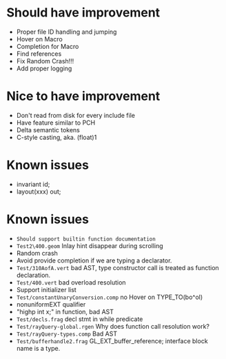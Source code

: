 # Should have improvement
- Proper file ID handling and jumping
- Hover on Macro
- Completion for Macro
- Find references
- Fix Random Crash!!!
- Add proper logging

# Nice to have improvement
- Don't read from disk for every include file
- Have feature similar to PCH
- Delta semantic tokens
- C-style casting, aka. (float)1

# Known issues
- invariant id;
- layout(xxx) out;

# Known issues
- `Should support builtin function documentation`
- `Test2\400.geom` Inlay hint disappear during scrolling
- Random crash
- Avoid provide completion if we are typing a declarator.
- `Test/310AofA.vert` bad AST, type constructor call is treated as function declaration.
- `Test/400.vert` bad overload resolution
- Support initializer list
- `Test/constantUnaryConversion.comp` no Hover on TYPE_TO(bo^ol)
- nonuniformEXT qualifier
- "highp int x;" in function, bad AST
- `Test/decls.frag` decl stmt in while predicate
- `Test/rayQuery-global.rgen` Why does function call resolution work?
- `Test/rayQuery-types.comp` Bad AST
- `Test/bufferhandle2.frag` GL_EXT_buffer_reference; interface block name is a type.
